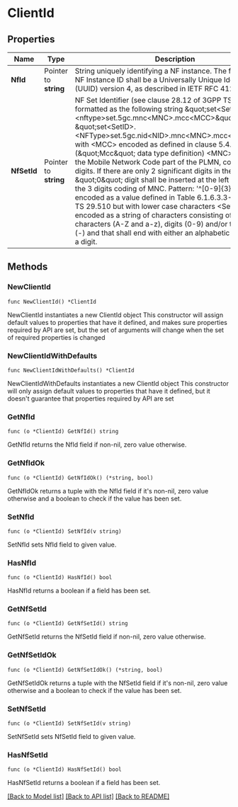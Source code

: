 # ClientId

## Properties

Name | Type | Description | Notes
------------ | ------------- | ------------- | -------------
**NfId** | Pointer to **string** | String uniquely identifying a NF instance. The format of the NF Instance ID shall be a  Universally Unique Identifier (UUID) version 4, as described in IETF RFC 4122.   | [optional] 
**NfSetId** | Pointer to **string** | NF Set Identifier (see clause 28.12 of 3GPP TS 23.003), formatted as the following string \&quot;set&lt;Set ID&gt;.&lt;nftype&gt;set.5gc.mnc&lt;MNC&gt;.mcc&lt;MCC&gt;\&quot;, or  \&quot;set&lt;SetID&gt;.&lt;NFType&gt;set.5gc.nid&lt;NID&gt;.mnc&lt;MNC&gt;.mcc&lt;MCC&gt;\&quot; with  &lt;MCC&gt; encoded as defined in clause 5.4.2 (\&quot;Mcc\&quot; data type definition)  &lt;MNC&gt; encoding the Mobile Network Code part of the PLMN, comprising 3 digits.    If there are only 2 significant digits in the MNC, one \&quot;0\&quot; digit shall be inserted    at the left side to fill the 3 digits coding of MNC.  Pattern: &#39;^[0-9]{3}$&#39; &lt;NFType&gt; encoded as a value defined in Table 6.1.6.3.3-1 of 3GPP TS 29.510 but    with lower case characters &lt;Set ID&gt; encoded as a string of characters consisting of    alphabetic characters (A-Z and a-z), digits (0-9) and/or the hyphen (-) and that    shall end with either an alphabetic character or a digit.   | [optional] 

## Methods

### NewClientId

`func NewClientId() *ClientId`

NewClientId instantiates a new ClientId object
This constructor will assign default values to properties that have it defined,
and makes sure properties required by API are set, but the set of arguments
will change when the set of required properties is changed

### NewClientIdWithDefaults

`func NewClientIdWithDefaults() *ClientId`

NewClientIdWithDefaults instantiates a new ClientId object
This constructor will only assign default values to properties that have it defined,
but it doesn't guarantee that properties required by API are set

### GetNfId

`func (o *ClientId) GetNfId() string`

GetNfId returns the NfId field if non-nil, zero value otherwise.

### GetNfIdOk

`func (o *ClientId) GetNfIdOk() (*string, bool)`

GetNfIdOk returns a tuple with the NfId field if it's non-nil, zero value otherwise
and a boolean to check if the value has been set.

### SetNfId

`func (o *ClientId) SetNfId(v string)`

SetNfId sets NfId field to given value.

### HasNfId

`func (o *ClientId) HasNfId() bool`

HasNfId returns a boolean if a field has been set.

### GetNfSetId

`func (o *ClientId) GetNfSetId() string`

GetNfSetId returns the NfSetId field if non-nil, zero value otherwise.

### GetNfSetIdOk

`func (o *ClientId) GetNfSetIdOk() (*string, bool)`

GetNfSetIdOk returns a tuple with the NfSetId field if it's non-nil, zero value otherwise
and a boolean to check if the value has been set.

### SetNfSetId

`func (o *ClientId) SetNfSetId(v string)`

SetNfSetId sets NfSetId field to given value.

### HasNfSetId

`func (o *ClientId) HasNfSetId() bool`

HasNfSetId returns a boolean if a field has been set.


[[Back to Model list]](../README.md#documentation-for-models) [[Back to API list]](../README.md#documentation-for-api-endpoints) [[Back to README]](../README.md)


